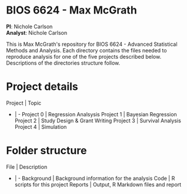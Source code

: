 BIOS 6624 - Max McGrath 
====

**PI**: Nichole Carlson  
**Analyst**: Nichole Carlson  

This is Max McGrath's repository for BIOS 6624 - Advanced Statistical Methods 
and Analysis. Each directory contains the files needed to reproduce
analysis for one of the five projects described below. Descriptions
of the directories structure follow.

Project details
====

Project | Topic 
- | -
Project 0 | Regression Analsysis
Project 1 | Bayesian Regression
Project 2 | Study Design & Grant Writing
Project 3 | Survival Analysis
Project 4 | Simulation


Folder structure
====

File | Description
- | -
Background | Background information for the analysis
Code | R scripts for this project
Reports | Output, R Markdown files and report

